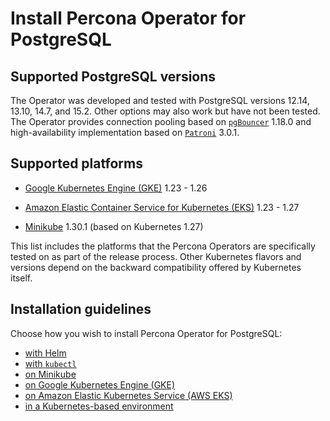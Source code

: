 # Install Percona Operator for PostgreSQL 

## Supported PostgreSQL versions

The Operator was developed and tested with PostgreSQL versions 12.14, 13.10, 14.7, and 15.2. Other options may also work but have not been tested. The Operator provides connection pooling based on [`pgBouncer`](https://www.pgbouncer.org/) 1.18.0 and high-availability implementation based on [`Patroni`](https://patroni.readthedocs.io/en/latest/) 3.0.1.

## Supported platforms

* [Google Kubernetes Engine (GKE)](https://cloud.google.com/kubernetes-engine) 1.23 - 1.26

* [Amazon Elastic Container Service for Kubernetes (EKS)](https://aws.amazon.com) 1.23 - 1.27

* [Minikube](https://github.com/kubernetes/minikube) 1.30.1 (based on Kubernetes 1.27)

This list includes the platforms that the Percona Operators are specifically tested on as part of the release process. Other Kubernetes flavors and versions depend on the backward compatibility offered by Kubernetes itself.

## Installation guidelines

Choose how you wish to install Percona Operator for PostgreSQL:

* [with Helm](helm.md)
* [with `kubectl`](kubectl.md)
* [on Minikube](minikube.md)
* [on Google Kubernetes Engine (GKE)](gke.md)
* [on Amazon Elastic Kubernetes Service (AWS EKS)](eks.md)
* [in a Kubernetes-based environment](kubernetes.md)